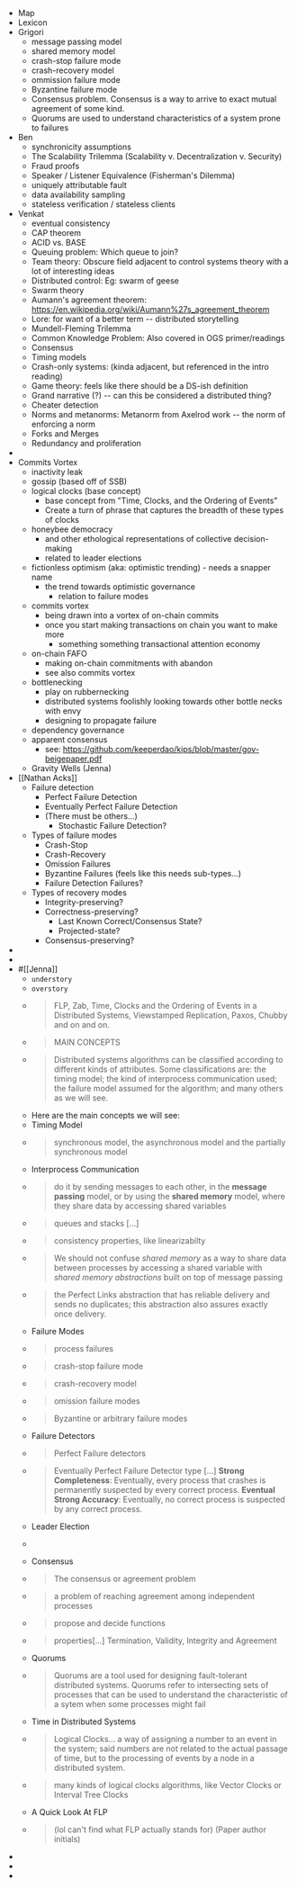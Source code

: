 - Map
- Lexicon
-  Grigori
    - message passing model
    - shared memory model
    - crash-stop failure mode
    - crash-recovery model
    - ommission failure mode
    - Byzantine failure mode
    - Consensus problem. Consensus is a way to arrive to exact mutual agreement of some kind. 
    - Quorums are used to understand characteristics of a system prone to failures
- Ben
    - synchronicity assumptions
    - The Scalability Trilemma (Scalability v. Decentralization v. Security)
    - Fraud proofs
    - Speaker / Listener Equivalence (Fisherman's Dilemma) 
    - uniquely attributable fault
    - data availability sampling
    - stateless verification / stateless clients
- Venkat
    - eventual consistency
    - CAP theorem
    - ACID vs. BASE
    - Queuing problem: Which queue to join?
    - Team theory: Obscure field adjacent to control systems theory with a lot of interesting ideas
    - Distributed control: Eg: swarm of geese
    - Swarm theory
    - Aumann's agreement theorem: https://en.wikipedia.org/wiki/Aumann%27s_agreement_theorem
    - Lore: for want of a better term -- distributed storytelling
    - Mundell-Fleming Trilemma
    - Common Knowledge Problem: Also covered in OGS primer/readings
    - Consensus
    - Timing models
    - Crash-only systems: (kinda adjacent, but referenced in the intro reading)
    - Game theory: feels like there should be a DS-ish definition
    - Grand narrative (?) -- can this be considered a distributed thing?
    - Cheater detection
    - Norms and metanorms: Metanorm from Axelrod work -- the norm of enforcing a norm
    - Forks and Merges
    - Redundancy and proliferation
- 
- Commits Vortex
    - inactivity leak
    - gossip (based off of SSB)
    - logical clocks (base concept)
        - base concept from "Time, Clocks, and the Ordering of Events"
        - Create a turn of phrase that captures the breadth of these types of clocks
    - honeybee democracy
        - and other ethological representations of collective decision-making
        - related to leader elections
    - fictionless optimism (aka: optimistic trending) - needs a snapper name
        - the trend towards optimistic governance
            - relation to failure modes 
    - commits vortex
        - being drawn into a vortex of on-chain commits
        - once you start making transactions on chain you want to make more
            - something something transactional attention economy
    - on-chain FAFO
        - making on-chain commitments with abandon
        - see also commits vortex
    - bottlenecking
        - play on rubbernecking
        - distributed systems foolishly looking towards other bottle necks with envy
        - designing to propagate failure
    - dependency governance
    - apparent consensus
        - see: https://github.com/keeperdao/kips/blob/master/gov-beigepaper.pdf
    - Gravity Wells (Jenna)
- [[Nathan Acks]]
    - Failure detection
        - Perfect Failure Detection
        - Eventually Perfect Failure Detection
        - (There must be others…)
            - Stochastic Failure Detection?
    - Types of failure modes
        - Crash-Stop
        - Crash-Recovery
        - Omission Failures
        - Byzantine Failures (feels like this needs sub-types…)
        - Failure Detection Failures?
    - Types of recovery modes
        - Integrity-preserving?
        - Correctness-preserving?
            - Last Known Correct/Consensus State?
            - Projected-state?
        - Consensus-preserving?
- 
- 
- #[[Jenna]]
    - `understory`
    - `overstory`
    - > FLP, Zab, Time, Clocks and the Ordering of Events in a Distributed Systems, Viewstamped Replication, Paxos, Chubby and on and on. 
    - > MAIN CONCEPTS
    - > Distributed systems algorithms can be classified according to different kinds of attributes. Some classifications are: the timing model; the kind of interprocess communication used; the failure model assumed for the algorithm; and many others as we will see.
    - Here are the main concepts we will see:
    - Timing Model
    - > synchronous model, the asynchronous model and the partially synchronous model
    - Interprocess Communication
    - > do it by sending messages to each other, in the **message passing** model, or by using the **shared memory** model, where they share data by accessing shared variables
    - > queues and stacks [...] 
    - > consistency properties, like linearizabilty
    - > We should not confuse _shared memory_ as a way to share data between processes by accessing a shared variable with _shared memory abstractions_ built on top of message passing
    - > the Perfect Links abstraction that has reliable delivery and sends no duplicates; this abstraction also assures exactly once delivery.
    - Failure Modes
    - > process failures
    - > crash-stop failure mode
    - > crash-recovery model
    - > omission failure modes
    - > Byzantine or arbitrary failure modes
    - Failure Detectors
    - > Perfect Failure detectors
    - > Eventually Perfect Failure Detector type [...] **Strong Completeness**: Eventually, every process that crashes is permanently suspected by every correct process. **Eventual Strong Accuracy**: Eventually, no correct process is suspected by any correct process.
    - Leader Election
    - > 
    - Consensus
    - > The consensus or agreement problem
    - > a problem of reaching agreement among independent processes
    - > propose and decide functions
    - > properties[...] Termination, Validity, Integrity and Agreement
    - Quorums
    - > Quorums are a tool used for designing fault-tolerant distributed systems. Quorums refer to intersecting sets of processes that can be used to understand the characteristic of a sytem when some processes might fail
    - Time in Distributed Systems
    - > Logical Clocks... a way of assigning a number to an event in the system; said numbers are not related to the actual passage of time, but to the processing of events by a node in a distributed system.
    - > many kinds of logical clocks algorithms, like Vector Clocks or Interval Tree Clocks
    - A Quick Look At FLP
    - > (lol can't find what FLP actually stands for) (Paper author initials)
- 
- 
- 
